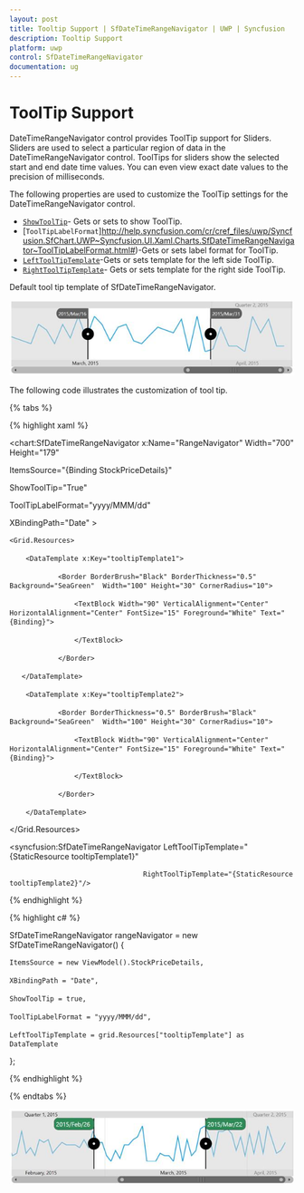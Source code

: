 ```yaml
---
layout: post
title: Tooltip Support | SfDateTimeRangeNavigator | UWP | Syncfusion  
description: Tooltip Support
platform: uwp
control: SfDateTimeRangeNavigator
documentation: ug
---
```

# ToolTip Support

DateTimeRangeNavigator control provides ToolTip support for Sliders. Sliders are used to select a particular region of data in the DateTimeRangeNavigator control. ToolTips for sliders show the selected start and end date time values. You can even view exact date values to the precision of milliseconds.

The following properties are used to customize the ToolTip settings for the DateTimeRangeNavigator control.

* [`ShowToolTip`](http://help.syncfusion.com/cr/cref_files/uwp/Syncfusion.SfChart.UWP~Syncfusion.UI.Xaml.Charts.SfDateTimeRangeNavigator~ShowToolTip.html#)- Gets or sets to show ToolTip.
* [`ToolTipLabelFormat`]http://help.syncfusion.com/cr/cref_files/uwp/Syncfusion.SfChart.UWP~Syncfusion.UI.Xaml.Charts.SfDateTimeRangeNavigator~ToolTipLabelFormat.html#)-Gets or sets label format for ToolTip.
* [`LeftToolTipTemplate`](http://help.syncfusion.com/cr/cref_files/uwp/Syncfusion.SfChart.UWP~Syncfusion.UI.Xaml.Charts.SfDateTimeRangeNavigator~LeftToolTipTemplate.html#)-Gets or sets template for the left side ToolTip.
* [`RightToolTipTemplate`](http://help.syncfusion.com/cr/cref_files/uwp/Syncfusion.SfChart.UWP~Syncfusion.UI.Xaml.Charts.SfDateTimeRangeNavigator~RightToolTipTemplate.html#)- Gets or sets template for the right side ToolTip.

Default tool tip template of SfDateTimeRangeNavigator.

![ToolTip support for UWP SfDateTimeRangeNavigator](ToolTip-Support_images/ToolTipSupport_img1.jpeg)


The following code illustrates the customization of tool tip.

{% tabs %}

{% highlight xaml %}

<chart:SfDateTimeRangeNavigator x:Name="RangeNavigator" Width="700" Height="179"                                      

ItemsSource="{Binding StockPriceDetails}"

ShowToolTip="True" 

ToolTipLabelFormat="yyyy/MMM/dd"  

XBindingPath="Date" >

<Grid x:Name="grid">

    <Grid.Resources>
            
        <DataTemplate x:Key="tooltipTemplate1">

                <Border BorderBrush="Black" BorderThickness="0.5" Background="SeaGreen"  Width="100" Height="30" CornerRadius="10">

                    <TextBlock Width="90" VerticalAlignment="Center" HorizontalAlignment="Center" FontSize="15" Foreground="White" Text="{Binding}">

                    </TextBlock>

                </Border>

       </DataTemplate>

        <DataTemplate x:Key="tooltipTemplate2">

                <Border BorderThickness="0.5" BorderBrush="Black" Background="SeaGreen"  Width="100" Height="30" CornerRadius="10">

                    <TextBlock Width="90" VerticalAlignment="Center" HorizontalAlignment="Center" FontSize="15" Foreground="White" Text="{Binding}">

                    </TextBlock>

                </Border>

        </DataTemplate>

   </Grid.Resources>

<syncfusion:SfDateTimeRangeNavigator LeftToolTipTemplate="{StaticResource tooltipTemplate1}"
                                             
                                     RightToolTipTemplate="{StaticResource tooltipTemplate2}"/>
</Grid>

{% endhighlight %}

{% highlight c# %}

SfDateTimeRangeNavigator rangeNavigator = new SfDateTimeRangeNavigator()
{

    ItemsSource = new ViewModel().StockPriceDetails,

    XBindingPath = "Date",

    ShowToolTip = true,

    ToolTipLabelFormat = "yyyy/MMM/dd",

    LeftToolTipTemplate = grid.Resources["tooltipTemplate"] as DataTemplate

};

{% endhighlight %}

{% endtabs %}

![ToolTip customization support for UWP SfDateTimeRangeNavigator](ToolTip-Support_images/ToolTipSupport_img2.jpeg)


